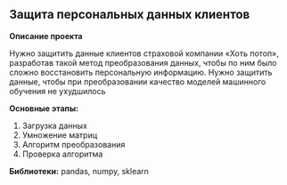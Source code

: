 ## Защита персональных данных клиентов

**Описание проекта**

Нужно защитить данные клиентов страховой компании «Хоть потоп», разработав такой метод преобразования данных, чтобы по ним было сложно восстановить персональную информацию. Нужно защитить данные, чтобы при преобразовании качество моделей машинного обучения не ухудшилось

**Основные этапы:**

1. Загрузка данных
2.  Умножение матриц
3. Алгоритм преобразования
4.  Проверка алгоритма

**Библиотеки:** pandas, numpy, sklearn
